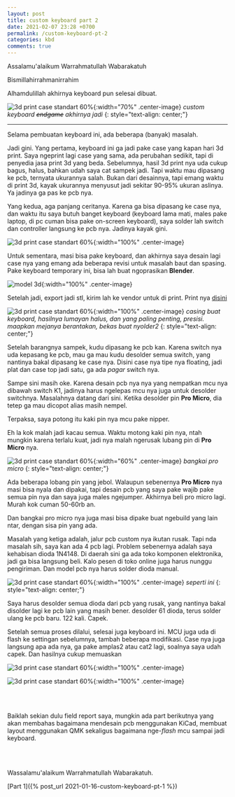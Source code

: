 ```yaml
---
layout: post
title: custom keyboard part 2
date: 2021-02-07 23:28 +0700
permalink: /custom-keyboard-pt-2
categories: kbd
comments: true
---
```

Assalamu'alaikum Warrahmatullah Wabarakatuh

Bismillahirrahmanirrahim

Alhamdulillah akhirnya keyboard pun selesai dibuat.

![3d print case standart 60%](/assets/img/custom-keyboard-03.jpg){:width="70%" .center-image}
*custom keyboard ~~endgame~~ akhirnya jadi*
{: style="text-align: center;"}

----------------

Selama pembuatan keyboard ini, ada beberapa (banyak) masalah.

Jadi gini. Yang pertama, keyboard ini ga jadi pake case yang kapan hari 3d print. Saya ngeprint lagi case yang sama, ada perubahan sedikit, tapi di penyedia jasa print 3d yang beda. Sebelumnya, hasil 3d print nya uda cukup bagus, halus, bahkan udah saya cat sampek jadi. Tapi waktu mau dipasang ke pcb, ternyata ukurannya salah. Bukan dari desainnya, tapi emang waktu di print 3d, kayak ukurannya menyusut jadi sekitar 90-95% ukuran aslinya. Ya jadinya ga pas ke pcb nya.

Yang kedua, aga panjang ceritanya. Karena ga bisa dipasang ke case nya, dan waktu itu saya butuh banget keyboard (keyboard lama mati, males pake laptop, di pc cuman bisa pake on-screen keyboard), saya solder lah switch dan controller langsung ke pcb nya. Jadinya kayak gini.

![3d print case standart 60%](/assets/img/custom-keyboard-nude.jpg){:width="100%" .center-image}

Untuk sementara, masi bisa pake keyboard, dan akhirnya saya desain lagi case nya yang emang ada beberapa revisi untuk masalah baut dan spasing. Pake keyboard temporary ini, bisa lah buat ngoprasikan **Blender**.

![model 3d](/assets/img/blender29new_keyboard_01.jpg){:width="100%" .center-image}

Setelah jadi, export jadi stl, kirim lah ke vendor untuk di print. Print nya [disini][tokped-cinta-print3d]

[tokped-cinta-print3d]:https://www.tokopedia.com/cinta3dprintshop/3d-print-pla-3d-printing-cetak-3-dimensi-biru

![3d print case standart 60%](/assets/img/custom-keyboard-04.jpg){:width="100%" .center-image}
*casing buat keyboard, hasilnya lumayan halus, dan yang paling penting, presisi. maapkan mejanya berantakan, bekas buat nyolder2*
{: style="text-align: center;"}

Setelah barangnya sampek, kudu dipasang ke pcb kan. Karena switch nya uda kepasang ke pcb, mau ga mau kudu desolder semua switch, yang nantinya bakal dipasang ke case nya. Disini case nya tipe nya floating, jadi plat dan case top jadi satu, ga ada *pagar* switch nya. 

Sampe sini masih oke. Karena desain pcb nya nya yang nempatkan mcu nya dibawah switch K1, jadinya harus ngelepas mcu nya juga untuk desolder switchnya. Masalahnya datang dari sini. Ketika desolder pin **Pro Micro**, dia tetep ga mau dicopot alias masih nempel.

Terpaksa, saya potong itu kaki pin nya mcu pake nipper.

Eh la kok malah jadi kacau semua. Waktu motong kaki pin nya, ntah mungkin karena terlalu kuat, jadi nya malah ngerusak lubang pin di **Pro Micro** nya. 

![3d print case standart 60%](/assets/img/bangkai-pro-micro.jpg){:width="60%" .center-image}
*bangkai pro micro*
{: style="text-align: center;"}

Ada beberapa lobang pin yang jebol. Walaupun sebenernya **Pro Micro** nya masi bisa nyala dan dipakai, tapi desain pcb yang saya pake wajib pake semua pin nya dan saya juga males ngejumper. Akhirnya beli pro micro lagi. Murah kok cuman 50-60rb an.

Dan bangkai pro micro nya juga masi bisa dipake buat ngebuild yang lain ntar, dengan sisa pin yang ada.

Masalah yang ketiga adalah, jalur pcb custom nya ikutan rusak. Tapi nda masalah sih, saya kan ada 4 pcb lagi. Problem sebenernya adalah saya kehabisan dioda 1N4148. Di daerah sini ga ada toko komponen elektronika, jadi ga bisa langsung beli. Kalo pesen di toko online juga harus nunggu pengiriman. Dan model pcb nya harus solder dioda manual.

![3d print case standart 60%](/assets/img/custom-pcb-02.jpg){:width="100%" .center-image}
*seperti ini*
{: style="text-align: center;"}

Saya harus desolder semua dioda dari pcb yang rusak, yang nantinya bakal disolder lagi ke pcb lain yang masih bener. desolder 61 dioda, terus solder ulang ke pcb baru. 122 kali. Capek.

Setelah semua proses dilalui, selesai juga keyboard ini. MCU juga uda di flash ke settingan sebelumnya, tambah beberapa modifikasi. Case nya juga langsung apa ada nya, ga pake amplas2 atau cat2 lagi, soalnya saya udah capek. Dan hasilnya cukup memuaskan

![3d print case standart 60%](/assets/img/custom-keyboard-05.jpg){:width="100%" .center-image}

![3d print case standart 60%](/assets/img/custom-keyboard-06.jpg){:width="100%" .center-image}

<br>
<br>

Baiklah sekian dulu field report saya, mungkin ada part berikutnya yang akan membahas bagaimana mendesain pcb menggunakan KiCad, membuat layout menggunakan QMK sekaligus bagaimana nge-*flash* mcu sampai jadi keyboard.

<br>
<br>

Wassalamu'alaikum Warrahmatullah Wabarakatuh.

[Part 1]({% post_url 2021-01-16-custom-keyboard-pt-1 %})